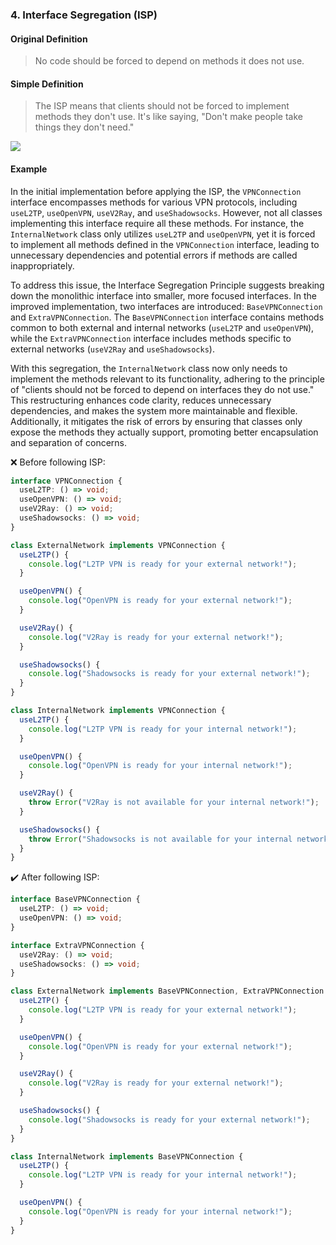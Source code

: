 ### 4. Interface Segregation (ISP)

#### Original Definition

> No code should be forced to depend on methods it does not use.

#### Simple Definition

> The ISP means that clients should not be forced to implement methods they don't use. It's like saying, "Don't make people take things they don't need."

<img src="https://user-images.githubusercontent.com/37804060/153056335-7bf6d86f-da0b-4687-89fe-9ea97e2ec40e.jpg"/>

#### Example

In the initial implementation before applying the ISP, the `VPNConnection` interface encompasses methods for various VPN protocols, including `useL2TP`, `useOpenVPN`, `useV2Ray`, and `useShadowsocks`. However, not all classes implementing this interface require all these methods. For instance, the `InternalNetwork` class only utilizes `useL2TP` and `useOpenVPN`, yet it is forced to implement all methods defined in the `VPNConnection` interface, leading to unnecessary dependencies and potential errors if methods are called inappropriately.

To address this issue, the Interface Segregation Principle suggests breaking down the monolithic interface into smaller, more focused interfaces. In the improved implementation, two interfaces are introduced: `BaseVPNConnection` and `ExtraVPNConnection`. The `BaseVPNConnection` interface contains methods common to both external and internal networks (`useL2TP` and `useOpenVPN`), while the `ExtraVPNConnection` interface includes methods specific to external networks (`useV2Ray` and `useShadowsocks`).

With this segregation, the `InternalNetwork` class now only needs to implement the methods relevant to its functionality, adhering to the principle of "clients should not be forced to depend on interfaces they do not use." This restructuring enhances code clarity, reduces unnecessary dependencies, and makes the system more maintainable and flexible. Additionally, it mitigates the risk of errors by ensuring that classes only expose the methods they actually support, promoting better encapsulation and separation of concerns.

:x: Before following ISP:

```typescript
interface VPNConnection {
  useL2TP: () => void;
  useOpenVPN: () => void;
  useV2Ray: () => void;
  useShadowsocks: () => void;
}

class ExternalNetwork implements VPNConnection {
  useL2TP() {
    console.log("L2TP VPN is ready for your external network!");
  }

  useOpenVPN() {
    console.log("OpenVPN is ready for your external network!");
  }

  useV2Ray() {
    console.log("V2Ray is ready for your external network!");
  }

  useShadowsocks() {
    console.log("Shadowsocks is ready for your external network!");
  }
}

class InternalNetwork implements VPNConnection {
  useL2TP() {
    console.log("L2TP VPN is ready for your internal network!");
  }

  useOpenVPN() {
    console.log("OpenVPN is ready for your internal network!");
  }

  useV2Ray() {
    throw Error("V2Ray is not available for your internal network!");
  }

  useShadowsocks() {
    throw Error("Shadowsocks is not available for your internal network!");
  }
}
```

:heavy_check_mark: After following ISP:

```typescript
interface BaseVPNConnection {
  useL2TP: () => void;
  useOpenVPN: () => void;
}

interface ExtraVPNConnection {
  useV2Ray: () => void;
  useShadowsocks: () => void;
}

class ExternalNetwork implements BaseVPNConnection, ExtraVPNConnection {
  useL2TP() {
    console.log("L2TP VPN is ready for your external network!");
  }

  useOpenVPN() {
    console.log("OpenVPN is ready for your external network!");
  }

  useV2Ray() {
    console.log("V2Ray is ready for your external network!");
  }

  useShadowsocks() {
    console.log("Shadowsocks is ready for your external network!");
  }
}

class InternalNetwork implements BaseVPNConnection {
  useL2TP() {
    console.log("L2TP VPN is ready for your internal network!");
  }

  useOpenVPN() {
    console.log("OpenVPN is ready for your internal network!");
  }
}
```
